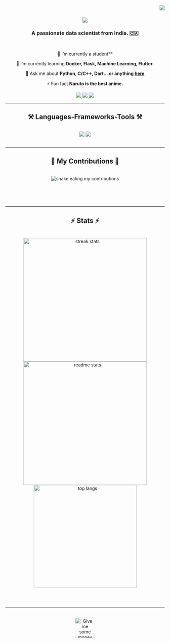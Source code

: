 <img align="right" src="https://visitor-badge.laobi.icu/badge?page_id=mohitjalal/mohitjalal" />

<h1 align="center">
    <img src="https://readme-typing-svg.herokuapp.com/?font=Righteous&size=35&center=true&vCenter=true&width=500&height=70&duration=4000&lines=Hi+There!+👋;+I'm+Mohit+Jalal!;" />
</h1>

<h3 align="center">A passionate data scientist from India. 🇨🇦</h3>

<br/>

<div align="center">
 
 🔭 I’m currently a student**
 
 🌱 I’m currently learning **Docker, Flask, Machine Learning, Flutter.**

💬 Ask me about **Python, C/C++, Dart... or anything [here](https://github.com/mohitjalal/mohitjalal/issues)**

⚡ Fun fact **Naruto is the best anime.**

 </div>
 
<div align="center"> 
  <a href="mohitjalal9@gmail.com">
    <img src="https://img.shields.io/badge/Gmail-333333?style=for-the-badge&logo=gmail&logoColor=red" />
  </a>
  <a href="https://linkedin.com/in/mohitjalal" target="_blank">
    <img src="https://img.shields.io/badge/LinkedIn-0077B5?style=for-the-badge&logo=linkedin&logoColor=white" target="_blank" />
  </a>
  <a href="https://mohitjalal.github.io" target="_blank">
     <img src="https://img.shields.io/badge/Portfolio-FF5722?style=for-the-badge&logo=todoist&logoColor=white" target="_blank" /> <!-- sqlite, safari, google-chrome are other good icon options -->
  </a>
</div>

 <hr/>
 
<h2 align="center">⚒️ Languages-Frameworks-Tools ⚒️</h2>
<br/>
<div align="center">
    <img src="https://skillicons.dev/icons?i=bootstrap,html,css,vscode,github,figma,git" />
    <img src="https://skillicons.dev/icons?i=python,javascript,c++,c,java,dart,postgresql,mysql,flask" /><br>
</div>

<br/>
<hr/>

<div align="center">
  <h2>🐍 My Contributions 🐍</h2>
  <br>
  <img alt="snake eating my contributions" src="https://raw.githubusercontent.com/mohitjalal/mohitjalal/output/github-contribution-grid-snake.svg" />
  
  <br/><br/><br/>
</div>

<hr/>

<h2 align="center">⚡ Stats ⚡</h2>
<br>
<div align=center>
  <img width=390 src="https://github-readme-streak-stats-mohitjalal.Fraction_data_type/?user=mohitjalal&count_private=true&theme=react&border_radius=10" alt="streak stats"/>
  <img width=390 src="https://github-readme-stats-mohitjalal.Fraction_data_type?username=mohitjalal&count_private=true&show_icons=true&theme=react&rank_icon=github&border_radius=10" alt="readme stats" />
  <br/>
  <img width=325 align="center" src="https://github-readme-stats-mohitjalal.Fraction_data_type/?username=mohitjalal&hide=HTML&langs_count=8&layout=compact&theme=react&border_radius=10&size_weight=0.5&count_weight=0.5&exclude_repo=github-readme-stats" alt="top langs" />
</div>

<br/><br/>

<hr/>

<br/>

<div align="center">
<a href='https://ko-fi.com/V7V4RAK9C' target='_blank'><img height='64' style='border:0px;height:64px;' src='https://storage.ko-fi.com/cdn/kofi1.png?v=3' border='0' alt='Give me some money' /></a>
</div>

<br/>
